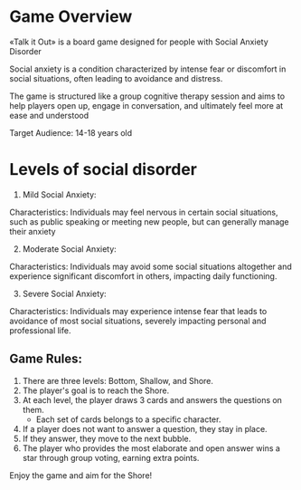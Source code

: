 # Game Overview

«Talk it Out» is a board game designed for people with Social Anxiety Disorder

Social anxiety is a condition characterized by intense fear or discomfort in social situations, often leading to avoidance and distress.

The game is structured like a group cognitive therapy session and aims to help players open up, engage in conversation, and ultimately feel more at ease and understood

Target Audience: 14-18 years old

# Levels of social disorder

1. Mild Social Anxiety:

Characteristics: Individuals may feel nervous in certain social situations, such as public speaking or meeting new people, but can generally manage their anxiety

2. Moderate Social Anxiety:

Characteristics: Individuals may avoid some social situations altogether and experience significant discomfort in others, impacting daily functioning.

3. Severe Social Anxiety:

Characteristics: Individuals may experience intense fear that leads to avoidance of most social situations, severely impacting personal and professional life.


## Game Rules:

1. There are three levels: Bottom, Shallow, and Shore.
2. The player's goal is to reach the Shore.
3. At each level, the player draws 3 cards and answers the questions on them.
   - Each set of cards belongs to a specific character.
4. If a player does not want to answer a question, they stay in place.
5. If they answer, they move to the next bubble.
6. The player who provides the most elaborate and open answer wins a star through group voting, earning extra points.

Enjoy the game and aim for the Shore!